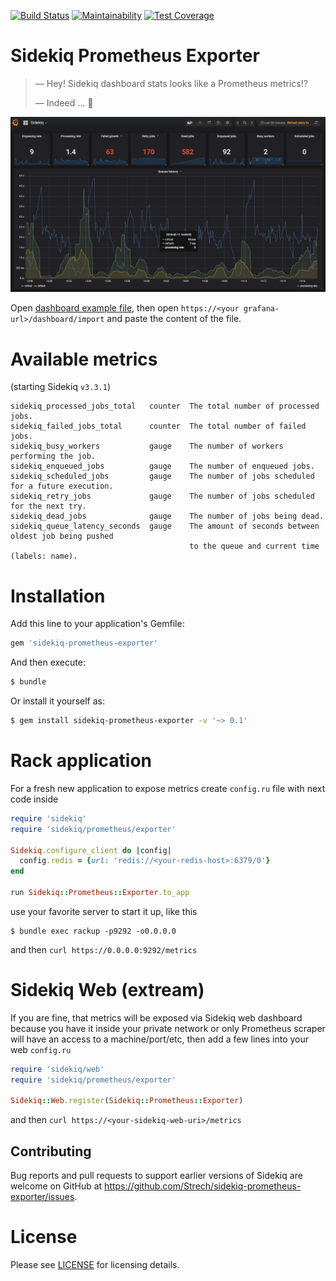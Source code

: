[![Build Status](https://travis-ci.org/Strech/sidekiq-prometheus-exporter.svg?branch=master)](https://travis-ci.org/Strech/sidekiq-prometheus-exporter)
[![Maintainability](https://api.codeclimate.com/v1/badges/bb1b30cd7aca8ecc9413/maintainability)](https://codeclimate.com/github/Strech/sidekiq-prometheus-exporter/maintainability)
[![Test Coverage](https://api.codeclimate.com/v1/badges/bb1b30cd7aca8ecc9413/test_coverage)](https://codeclimate.com/github/Strech/sidekiq-prometheus-exporter/test_coverage)

# Sidekiq Prometheus Exporter

> — Hey! Sidekiq dashboard stats looks like a Prometheus metrics!?
>
> — Indeed ... :thinking:

![Grafana dashboard example](/examples/screenshot.png)

Open [dashboard example file](/examples/sidekiq.json), then open `https://<your grafana-url>/dashboard/import` and paste the content of the file.

# Available metrics

(starting Sidekiq `v3.3.1`)

```text
sidekiq_processed_jobs_total   counter  The total number of processed jobs.
sidekiq_failed_jobs_total      counter  The total number of failed jobs.
sidekiq_busy_workers           gauge    The number of workers performing the job.
sidekiq_enqueued_jobs          gauge    The number of enqueued jobs.
sidekiq_scheduled_jobs         gauge    The number of jobs scheduled for a future execution.
sidekiq_retry_jobs             gauge    The number of jobs scheduled for the next try.
sidekiq_dead_jobs              gauge    The number of jobs being dead.
sidekiq_queue_latency_seconds  gauge    The amount of seconds between oldest job being pushed
                                        to the queue and current time (labels: name).
```

# Installation

Add this line to your application's Gemfile:

```ruby
gem 'sidekiq-prometheus-exporter'
```

And then execute:

```bash
$ bundle
```

Or install it yourself as:

```bash
$ gem install sidekiq-prometheus-exporter -v '~> 0.1'
```

# Rack application

For  a fresh new application to expose metrics create `config.ru` file with
next code inside

```ruby
require 'sidekiq'
require 'sidekiq/prometheus/exporter'

Sidekiq.configure_client do |config|
  config.redis = {url: 'redis://<your-redis-host>:6379/0'}
end

run Sidekiq::Prometheus::Exporter.to_app
```

use your favorite server to start it up, like this

```
$ bundle exec rackup -p9292 -o0.0.0.0
```

and then `curl https://0.0.0.0:9292/metrics`

# Sidekiq Web (extream)

If you are fine, that metrics will be exposed via Sidekiq web dashboard because
you have it inside your private network or only Prometheus scraper will have an
access to a machine/port/etc, then add a few lines into your web `config.ru`

```ruby
require 'sidekiq/web'
require 'sidekiq/prometheus/exporter'

Sidekiq::Web.register(Sidekiq::Prometheus::Exporter)
```

and then `curl https://<your-sidekiq-web-uri>/metrics`

## Contributing

Bug reports and pull requests to support earlier versions of Sidekiq are welcome on GitHub at https://github.com/Strech/sidekiq-prometheus-exporter/issues.

# License

Please see [LICENSE](https://github.com/mperham/sidekiq/blob/master/LICENSE) for licensing details.
